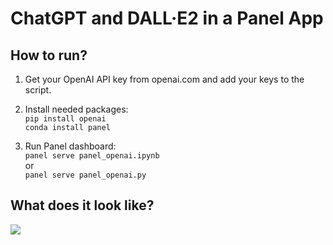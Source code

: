 # ChatGPT and DALL·E2 in a Panel App

## How to run?

1. Get your OpenAI API key from openai.com and add your keys to the script. 

2. Install needed packages: \
`pip install openai`\
`conda install panel`

3. Run Panel dashboard:\
`panel serve panel_openai.ipynb` \
or \
`panel serve panel_openai.py`


## What does it look like?

<img src=panel_openai.gif>

